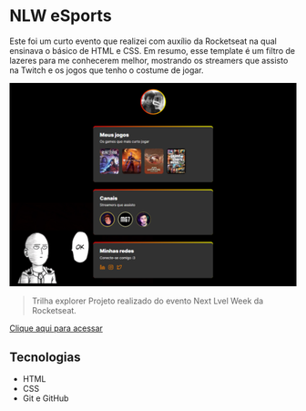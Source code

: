 # NLW eSports

Este foi um curto evento que realizei com auxílio da Rocketseat na qual ensinava o básico de HTML e CSS. Em resumo, esse template é um filtro de lazeres para me conhecerem melhor, mostrando os streamers que assisto na Twitch e os jogos que tenho o costume de jogar.

![preview](./.github/preview.png)

> Trilha explorer 
Projeto realizado do evento Next Lvel Week da Rocketseat.

[Clique aqui para acessar](https://arthur7744.github.io/NLW--esports/)


## Tecnologias

- HTML
- CSS
- Git e GitHub
